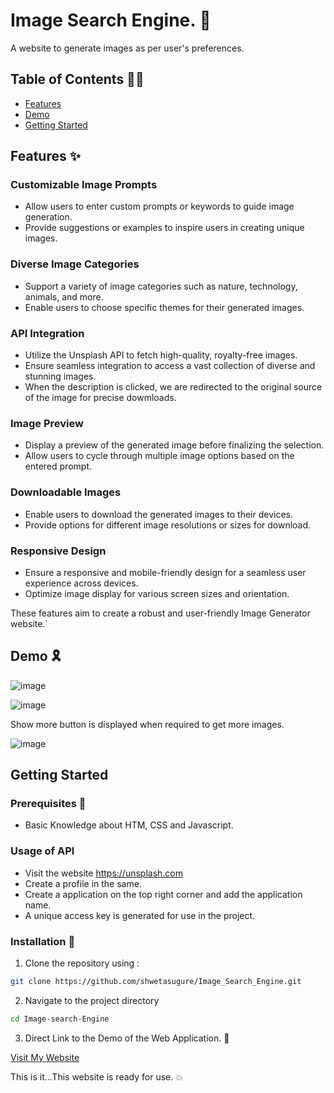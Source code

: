 # Image Search Engine. 🌝

A website to generate images as per user's preferences.

## Table of Contents ✍🏼
- [Features](#features)
- [Demo](#demo)
- [Getting Started](#getting-started)

## Features ✨

### Customizable Image Prompts
- Allow users to enter custom prompts or keywords to guide image generation.
- Provide suggestions or examples to inspire users in creating unique images.

### Diverse Image Categories
- Support a variety of image categories such as nature, technology, animals, and more.
- Enable users to choose specific themes for their generated images.

### API Integration
- Utilize the Unsplash API to fetch high-quality, royalty-free images.
- Ensure seamless integration to access a vast collection of diverse and stunning images.
- When the description is clicked, we are redirected to the original source of the image for precise dowmloads.

### Image Preview
- Display a preview of the generated image before finalizing the selection.
- Allow users to cycle through multiple image options based on the entered prompt.

### Downloadable Images
- Enable users to download the generated images to their devices.
- Provide options for different image resolutions or sizes for download.

### Responsive Design
- Ensure a responsive and mobile-friendly design for a seamless user experience across devices.
- Optimize image display for various screen sizes and orientation.

These features aim to create a robust and user-friendly Image Generator website.`


## Demo 🎗
![image](https://github.com/shwetasugure/Image_Search_Engine/assets/107701519/c054e8ef-0097-4a81-b292-62940dcb255c)

![image](https://github.com/shwetasugure/Image_Search_Engine/assets/107701519/7dcd5c53-a0ea-445c-90fa-0e317d0b5f21)

Show more button is displayed when required to get more images.

![image](https://github.com/shwetasugure/Image_Search_Engine/assets/107701519/8bac6c34-ba55-4cea-987b-5384b1a3ad98)


## Getting Started
### Prerequisites 🎲
- Basic Knowledge about HTM, CSS and Javascript.

### Usage of API
- Visit the website https://unsplash.com
- Create a profile in the same.
- Create a application on the top right corner and add the application name.
- A unique access key is generated for use in the project.

### Installation 🧩
1. Clone the repository using :
```bash
git clone https://github.com/shwetasugure/Image_Search_Engine.git
```
2. Navigate to the project directory
```bash
cd Image-search-Engine
```
3. Direct Link to the Demo of the Web Application. 🥁

[Visit My Website](https://imaginative-piroshki-62fe29.netlify.app)

This is it...This website is ready for use. 💥

   
